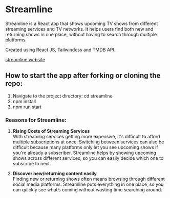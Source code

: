 # Streamline

Streamline is a React app that shows upcoming TV shows from different streaming services and TV networks. It helps users find both new and returning shows in one place, without having to search through multiple platforms.

Created using React JS, Tailwindcss and TMDB API.

[streamline website](https://streamline-tas.netlify.app/) 

## How to start the app after forking or cloning the repo:

1. Navigate to the project directory: cd streamline
2. npm install
3. npm run start

### Reasons for Streamline:

1. **Rising Costs of Streaming Services**  
With streaming services getting more expensive, it's difficult to afford multiple subscriptions at once. Switching between services can also be difficult because many platforms only let you see upcoming shows if you're already a subscriber. Streamline helps by showing upcoming shows across different services, so you can easily decide which one to subscribe to next.

2. **Discover new/returning content easily**  
Finding new or returning shows often means browsing through different social media platforms. Streamline puts everything in one place, so you can quickly see what’s coming without wasting time searching around.